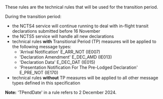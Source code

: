 These rules are the technical rules that will be used for the transition period.

During the transition period:

- the NCTS4 service will continue running to deal with in-flight transit declarations submitted before 16 November
- the NCTS5 service will handle all new declarations
- technical rules **with** Transitional Period (TP) measures will be applied to the following message types: 
  - 'Arrival Notification' E_ARR_NOT (IE007)
  - 'Declaration Amendment'  E_DEC_AMD (IE013)
  - 'Declaration Data' E_DEC_DAT (IE015)
  - 'Presentation Notification For The Pre-Lodged Declaration' E_PRE_NOT (IE170)
- technical rules **without** TP measures will be applied to all other message types  defined in this specification

**Note:** 'TPendDate' in a rule refers to 2 December 2024.